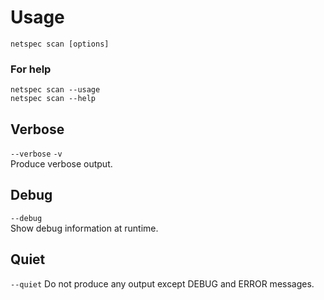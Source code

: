 # Usage
`netspec scan [options]`
### For help
`netspec scan --usage`  
`netspec scan --help`    

## Verbose
`--verbose` `-v`  
Produce verbose output.

## Debug
`--debug`  
Show debug information at runtime.

## Quiet
`--quiet` 
Do not produce any output except DEBUG and ERROR messages.